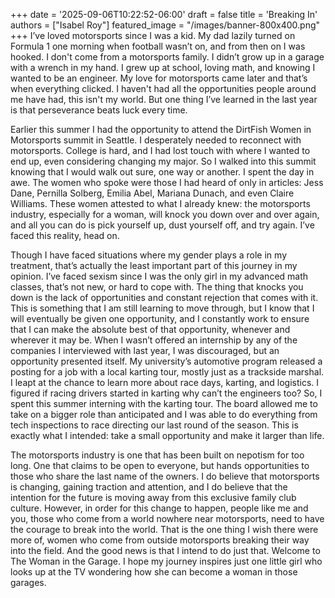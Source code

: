 +++
date = '2025-09-06T10:22:52-06:00'
draft = false
title = 'Breaking In'
authors = ["Isabel Roy"]
featured_image = "/images/banner-800x400.png"
+++
I’ve loved motorsports since I was a kid. My dad lazily turned on Formula 1 one morning when football wasn’t on, and from then on I was hooked. I don't come from a motorsports family. I didn’t grow up in a garage with a wrench in my hand. I grew up at school, loving math, and knowing I wanted to be an engineer. My love for motorsports came later and that’s when everything clicked. I haven't had all the opportunities people around me have had, this isn't my world. But one thing I’ve learned in the last year is that perseverance beats luck every time.

Earlier this summer I had the opportunity to attend the DirtFish Women in Motorsports summit in Seattle. I desperately needed to reconnect with motorsports. College is hard, and I had lost touch with where I wanted to end up, even considering changing my major. So I walked into this summit knowing that I would walk out sure, one way or another. I spent the day in awe. The women who spoke were those I had heard of only in articles: Jess Dane, Pernilla Solberg, Emilia Abel, Mariana Dunach, and even Claire Williams. These women attested to what I already knew: the motorsports industry, especially for a woman, will knock you down over and over again, and all you can do is pick yourself up, dust yourself off, and try again. I’ve faced this reality, head on.

Though I have faced situations where my gender plays a role in my treatment, that’s actually the least important part of this journey in my opinion. I’ve faced sexism since I was the only girl in my advanced math classes, that’s not new, or hard to cope with. The thing that knocks you down is the lack of opportunities and constant rejection that comes with it. This is something that I am still learning to move through, but I know that I will eventually be given one opportunity, and I constantly work to ensure that I can make the absolute best of that opportunity, whenever and wherever it may be. 
When I wasn’t offered an internship by any of the companies I interviewed with last year, I was discouraged, but an opportunity presented itself. My university’s automotive program released a posting for a job with a local karting tour, mostly just as a trackside marshal. I leapt at the chance to learn more about race days, karting, and logistics. I figured if racing drivers started in karting why can’t the engineers too? So, I spent this summer interning with the karting tour. The board allowed me to take on a bigger role than anticipated and I was able to do everything from tech inspections to race directing our last round of the season. This is exactly what I intended: take a small opportunity and make it larger than life.

The motorsports industry is one that has been built on nepotism for too long. One that claims to be open to everyone, but hands opportunities to those who share the last name of the owners. I do believe that motorsports is changing, gaining traction and attention, and I do believe that the intention for the future is moving away from this exclusive family club culture. However, in order for this change to happen, people like me and you, those who come from a world nowhere near motorsports, need to have the courage to break into the world. That is the one thing I wish there were more of, women who come from outside motorsports breaking their way into the field. And the good news is that I intend to do just that. Welcome to The Woman in the Garage. I hope my journey inspires just one little girl who looks up at the TV wondering how she can become a woman in those garages.
